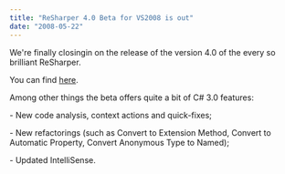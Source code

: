 ```yaml
---
title: "ReSharper 4.0 Beta for VS2008 is out"
date: "2008-05-22"
---
```


We're finally closingin on the release of the version 4.0 of the every so brilliant ReSharper.

You can find [here](http://www.jetbrains.com/resharper/beta.html?nlrs). 

Among other things the beta offers quite a bit of C# 3.0 features:  

\- New code analysis, context actions and quick-fixes;

\- New refactorings (such as Convert to Extension Method, Convert to Automatic Property, Convert Anonymous Type to Named);

\- Updated IntelliSense.
